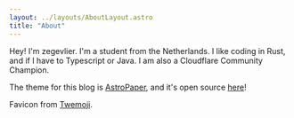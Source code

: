 ```yaml
---
layout: ../layouts/AboutLayout.astro
title: "About"
---
```


Hey! I'm zegevlier. I'm a student from the Netherlands. I like coding in Rust, and if I have to Typescript or Java. I am also a Cloudflare Community Champion.

The theme for this blog is [AstroPaper](https://github.com/satnaing/astro-paper), and it's open source [here](https://github.com/zegevlier/blog)!

Favicon from [Twemoji](https://github.com/twitter/twemoji).
